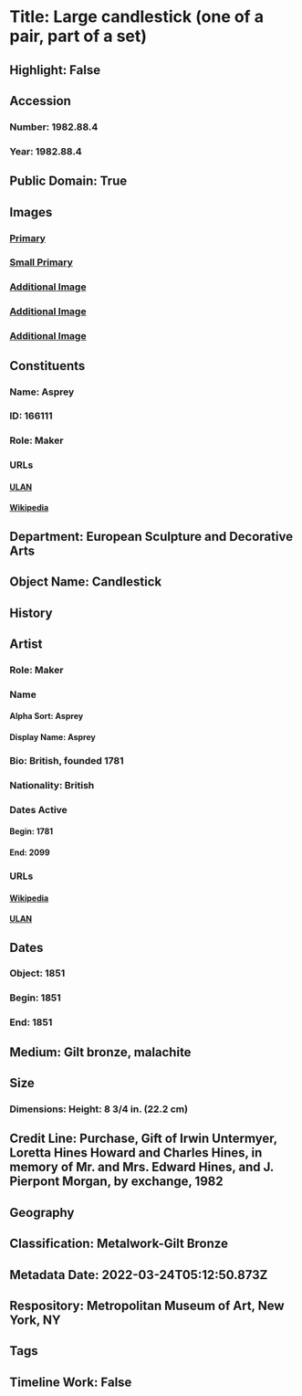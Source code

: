 # Title: Large candlestick (one of a pair, part of a set)
## Highlight: False
## Accession
### Number: 1982.88.4
### Year: 1982.88.4
## Public Domain: True
## Images
### [Primary](https://images.metmuseum.org/CRDImages/es/original/DP-13486-080.jpg)
### [Small Primary](https://images.metmuseum.org/CRDImages/es/web-large/DP-13486-080.jpg)
### [Additional Image](https://images.metmuseum.org/CRDImages/es/original/DP-13486-012.jpg)
### [Additional Image](https://images.metmuseum.org/CRDImages/es/original/DP-13486-017.jpg)
### [Additional Image](https://images.metmuseum.org/CRDImages/es/original/DP-13486-018.jpg)
## Constituents
### Name: Asprey
### ID: 166111
### Role: Maker
### URLs
#### [ULAN](http://vocab.getty.edu/page/ulan/500524530)
#### [Wikipedia](https://www.wikidata.org/wiki/Q14516046)
## Department: European Sculpture and Decorative Arts
## Object Name: Candlestick
## History
## Artist
### Role: Maker
### Name
#### Alpha Sort: Asprey
#### Display Name: Asprey
### Bio: British, founded 1781
### Nationality: British
### Dates Active
#### Begin: 1781
#### End: 2099
### URLs
#### [Wikipedia](https://www.wikidata.org/wiki/Q14516046)
#### [ULAN](http://vocab.getty.edu/page/ulan/500524530)
## Dates
### Object: 1851
### Begin: 1851
### End: 1851
## Medium: Gilt bronze, malachite
## Size
### Dimensions: Height: 8 3/4 in. (22.2 cm)
## Credit Line: Purchase, Gift of Irwin Untermyer, Loretta Hines Howard and Charles Hines, in memory of Mr. and Mrs. Edward Hines, and J. Pierpont Morgan, by exchange, 1982
## Geography
## Classification: Metalwork-Gilt Bronze
## Metadata Date: 2022-03-24T05:12:50.873Z
## Respository: Metropolitan Museum of Art, New York, NY
## Tags
## Timeline Work: False